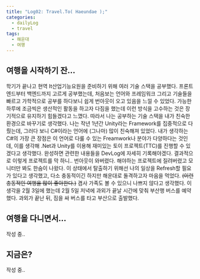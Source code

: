 ```yaml
---
title: "Log02: Travel.To( Haeundae );"
categories:
  - dailyLog
  - travel
tags:
  - 해운대
  - 여행
---
```


## 여행을 시작하기 잔...

 학기가 끝나고 현역 It산업기능요원을 준비하기 위해 여러 기술 스택을 공부했다. 프론트엔드부터 백엔드까지 고르게 공부했는데, 처음보는 언어와 프레임워크 그리고 기술들을 빠르고 가학적으로 공부를 하다보니 쉽게 번아웃이 오고 있음을 느낄 수 있었다. 가능한 하루에 조금씩은 생산적인 활동을 하고자 다짐을 했는데 이런 방식을 고수하는 것은 장기적으로 유지하기 힘들겠다고 느꼈다. 따라서 나는 공부하는 기술 스택을 내가 친숙한 환경으로 바꾸기로 생각했다. 나는 작년 1년간 Unity라는 Framework를 집중적으로 다뤘는데, 그러다 보니 C#이라는 언어에 (그나마) 많이 친숙해져 있었다. 내가 생각하는 C#의 가장 큰 장점은 이 언어로 다룰 수 있는 Freamwork나 분야가 다양하다는 것인데, 이를 생각해 .Net과 Unity를 이용해 재미있는 토이 프로젝트(TTC)를 진행할 수 있겠다고 생각했다. 완성하면 관련한 내용들을 DevLog에 자세히 기록해야겠다.
 결과적으로 이렇게 프로젝트를 막 하니.. 번아웃이 와버렸다. 해야하는 프로젝트에 질려버렸고 모니터만 봐도 한숨이 나왔다. 이 상태에서 탈출하기 위해선 나의 일상을 Refresh할 필요가 있다고 생각했고, 다소 충동적이긴 하지만 해운대로 돌격하고자 마음을 먹었다. ~~(이런 충동적인 여행을 많이 좋아한다.)~~ 겸사 가족도 볼 수 있으니 나쁘지 않다고 생각했다. 이 생각을 2월 3일에 했는데 2월 5일 저녁에 과외가 끝날 시간에 맞춰 부산행 버스를 예약했다. 과외가 끝난 뒤, 짐을 싸 버스를 타고 부산으로 출발했다.

## 여행을 다니면서...

작성 중..

## 지금은?

작성 중..